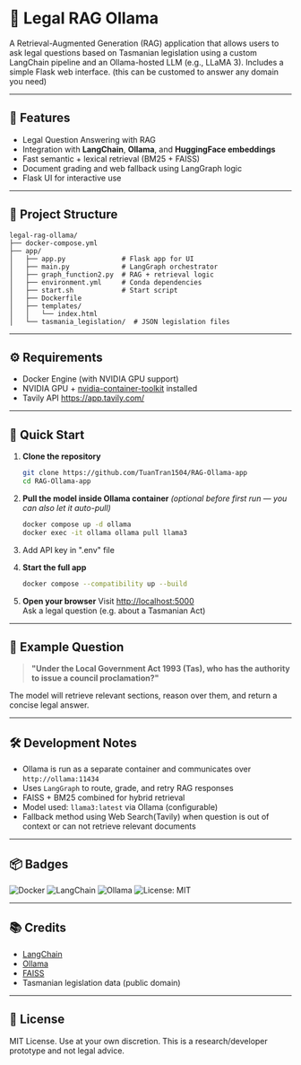 # 🧠 Legal RAG Ollama

A Retrieval-Augmented Generation (RAG) application that allows users to ask legal questions based on Tasmanian legislation using a custom LangChain pipeline and an Ollama-hosted LLM (e.g., LLaMA 3). Includes a simple Flask web interface. (this can be customed to answer any domain you need)

---

## 🚀 Features

- Legal Question Answering with RAG
- Integration with **LangChain**, **Ollama**, and **HuggingFace embeddings**
- Fast semantic + lexical retrieval (BM25 + FAISS)
- Document grading and web fallback using LangGraph logic
- Flask UI for interactive use

---

## 📁 Project Structure

```
legal-rag-ollama/
├── docker-compose.yml
├── app/
│   ├── app.py              # Flask app for UI
│   ├── main.py             # LangGraph orchestrator
│   ├── graph_function2.py  # RAG + retrieval logic
│   ├── environment.yml     # Conda dependencies
│   ├── start.sh            # Start script
│   ├── Dockerfile
│   ├── templates/
│   │   └── index.html
│   └── tasmania_legislation/  # JSON legislation files
```

---

## ⚙️ Requirements

- Docker Engine (with NVIDIA GPU support)
- NVIDIA GPU + [nvidia-container-toolkit](https://docs.nvidia.com/datacenter/cloud-native/container-toolkit/install-guide.html) installed
- Tavily API https://app.tavily.com/

---

## 🧪 Quick Start

1. **Clone the repository**
   ```bash
   git clone https://github.com/TuanTran1504/RAG-Ollama-app
   cd RAG-Ollama-app
   ```

2. **Pull the model inside Ollama container**
   *(optional before first run — you can also let it auto-pull)*
   ```bash
   docker compose up -d ollama
   docker exec -it ollama ollama pull llama3
   ```

3. Add API key in ".env" file

4. **Start the full app**
   ```bash
   docker compose --compatibility up --build
   ```

5. **Open your browser**
   Visit [http://localhost:5000](http://localhost:5000)  
   Ask a legal question (e.g. about a Tasmanian Act)

---

## 🧠 Example Question

> **"Under the Local Government Act 1993 (Tas), who has the authority to issue a council proclamation?"**

The model will retrieve relevant sections, reason over them, and return a concise legal answer.

---

## 🛠️ Development Notes

- Ollama is run as a separate container and communicates over `http://ollama:11434`
- Uses `LangGraph` to route, grade, and retry RAG responses
- FAISS + BM25 combined for hybrid retrieval
- Model used: `llama3:latest` via Ollama (configurable)
- Fallback method using Web Search(Tavily) when question is out of context or can not retrieve relevant documents


---

## 📦 Badges

![Docker](https://img.shields.io/badge/docker-ready-blue)
![LangChain](https://img.shields.io/badge/langchain-integrated-brightgreen)
![Ollama](https://img.shields.io/badge/ollama-powered-informational)
![License: MIT](https://img.shields.io/badge/License-MIT-yellow.svg)

---

## 📚 Credits

- [LangChain](https://www.langchain.com/)
- [Ollama](https://ollama.com/)
- [FAISS](https://github.com/facebookresearch/faiss)
- Tasmanian legislation data (public domain)

---

## 📄 License

MIT License. Use at your own discretion. This is a research/developer prototype and not legal advice.
